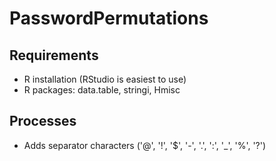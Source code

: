 # PasswordPermutations

## Requirements
* R installation (RStudio is easiest to use)
* R packages: data.table, stringi, Hmisc

## Processes
* Adds separator characters ('@', '!', '$', '-', '.', ':', '_', '%', '?')
